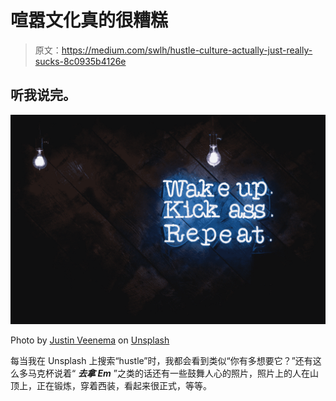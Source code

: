 # 喧嚣文化真的很糟糕

> 原文：<https://medium.com/swlh/hustle-culture-actually-just-really-sucks-8c0935b4126e>

## 听我说完。

![](img/57acb58607426998fc2e5cc8b314c88a.png)

Photo by [Justin Veenema](https://unsplash.com/photos/zP80MWApkn8?utm_source=unsplash&utm_medium=referral&utm_content=creditCopyText) on [Unsplash](https://unsplash.com/search/photos/hustle?utm_source=unsplash&utm_medium=referral&utm_content=creditCopyText)

每当我在 Unsplash 上搜索“hustle”时，我都会看到类似“你有多想要它？”还有这么多马克杯说着“ ***去拿 Em*** ”之类的话还有一些鼓舞人心的照片，照片上的人在山顶上，正在锻炼，穿着西装，看起来很正式，等等。